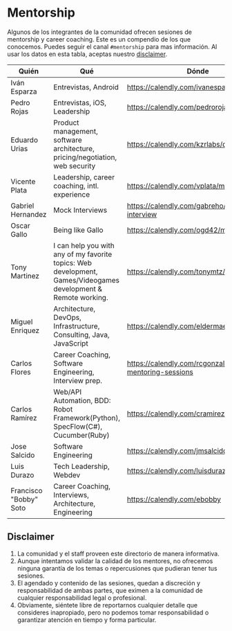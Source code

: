 # Mentorship

Algunos de los integrantes de la comunidad ofrecen sesiones de mentorship y career coaching. Este es un compendio de los que 
conocemos. Puedes seguir el canal `#mentorship` para mas información. Al usar los datos en esta tabla, aceptas nuestro [disclaimer](#disclaimer).

|Quién|Qué|Dónde|Twitter|
|---|---|---|---|
|Iván Esparza|Entrevistas, Android|https://calendly.com/ivanesparza|[@ivanebernal](https://twitter.com/ivanebernal)|
|Pedro Rojas|Entrevistas, iOS, Leadership|https://calendly.com/pedrorojas|[@pitt500](https://twitter.com/pitt500)|
|Eduardo Urias|Product management, software architecture, pricing/negotiation, web security |https://calendly.com/kzrlabs/devz-1-1|[@larsx2](https://twitter.com/larsx2)|
|Vicente Plata|Leadership, career coaching, intl. experience|https://calendly.com/vplata/mentorship|[@xnt](https://twitter.com/xnt)|
|Gabriel Hernandez|Mock Interviews|https://calendly.com/gabreho/mock-interview|[@gabreho](https://twitter.com/gabreho)|
|Oscar Gallo|Being like Gallo|https://calendly.com/ogd42/mentor-day|[@Oscar_GalloG](https://twitter.com/Oscar_GalloG)|
|Tony Martinez|I can help you with any of my favorite topics: Web development, Games/Videogames development & Remote working.|https://calendly.com/tonymtz/mentorship|[@_TonyMtz](https://twitter.com/_TonyMtz)|
|Miguel Enriquez|Architecture, DevOps, Infrastructure, Consulting, Java, JavaScript|https://calendly.com/eldermael/30min|[@Eldermael](https://twitter.com/eldermael)|
|Carlos Flores|Career Coaching, Software Engineering, Interview prep.|https://calendly.com/rcgonzalezf/devz-mentoring-sessions|[@rcgonzalezf](https://twitter.com/rcgonzalezf)|
|Carlos Ramírez|Web/API Automation, BDD: Robot Framework(Python), SpecFlow(C#), Cucumber(Ruby)|https://calendly.com/cramirez-griego||
|Jose Salcido|Software Engineering|https://calendly.com/jmsalcidoaguilar/1on1|[@jmsalcido](https://twitter.com/jmsalcido)|
|Luis Durazo|Tech Leadership, Webdev|https://calendly.com/luisdurazoa|[@luisdurazoa](https://twitter.com/luisdurazoa)|
|Francisco "Bobby" Soto|Career Coaching, Interviews, Architecture, Engineering|https://calendly.com/ebobby|[@_ebobby](https://twitter.com/_ebobby)|


## Disclaimer

1. La comunidad y el staff proveen este directorio de manera informativa. 
2. Aunque intentamos validar la calidad de los mentores, no ofrecemos ninguna garantía de los temas o repercusiones que pudieran tener tus sesiones. 
3. El agendado y contenido de las sesiones, quedan a discreción y responsabilidad de ambas partes, que eximen a la comunidad de cualquier responsabilidad legal o profesional. 
4. Obviamente, siéntete libre de reportarnos cualquier detalle que consideres inapropiado, pero no podemos tomar responsabilidad o garantizar atención en tiempo y forma particular.
